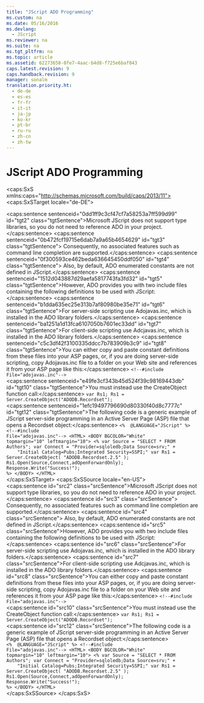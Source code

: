 ```yaml
---
title: "JScript ADO Programming"
ms.custom: na
ms.date: 05/16/2016
ms.devlang: 
  - JScript
ms.reviewer: na
ms.suite: na
ms.tgt_pltfrm: na
ms.topic: article
ms.assetid: 62273658-0fe7-4aac-b4d8-f725e6baf043
caps.latest.revision: 9
caps.handback.revision: 9
manager: sonalm
translation.priority.ht: 
  - de-de
  - es-es
  - fr-fr
  - it-it
  - ja-jp
  - ko-kr
  - pt-br
  - ru-ru
  - zh-cn
  - zh-tw
---
```

# JScript ADO Programming
<?xml version="1.0" encoding="utf-8"?>
<caps:SxS xmlns:caps="http://schemas.microsoft.com/build/caps/2013/11">
  <caps:SxSTarget locale="de-DE">
    <developerReferenceWithoutSyntaxDocument xsi:schemaLocation="http://ddue.schemas.microsoft.com/authoring/2003/5 http://dduestorage.blob.core.windows.net/ddueschema/developer.xsd" xmlns="http://ddue.schemas.microsoft.com/authoring/2003/5" xmlns:xlink="http://www.w3.org/1999/xlink" xmlns:xsi="http://www.w3.org/2001/XMLSchema-instance">
      <introduction></introduction>
      <section>
        <title>
          <caps:sentence sentenceid="659f3fca12bb99ab0a089b2b83aab445" id="tgt1" class="tgtSentence">Creating an ADO Project</caps:sentence>
        </title>
        <content>
          <para>
            <caps:sentence sentenceid="0dd1ff9c3cf47cf7a58253a7ff599d99" id="tgt2" class="tgtSentence">Microsoft JScript does not support type libraries, so you do not need to reference ADO in your project.</caps:sentence>
            <caps:sentence sentenceid="0b472fcf19715e6dab7a9a65b4654629" id="tgt3" class="tgtSentence"> Consequently, no associated features such as command line completion are supported.</caps:sentence>
            <caps:sentence sentenceid="0f300593ce462beda636645450ddf050" id="tgt4" class="tgtSentence"> Also, by default, ADO enumerated constants are not defined in JScript.</caps:sentence>
          </para>
          <para>
            <caps:sentence sentenceid="1512d043887d29aefa5817743fa3fd32" id="tgt5" class="tgtSentence">However, ADO provides you with two include files containing the following definitions to be used with JScript:  </caps:sentence>
          </para>
          <list class="bullet">
            <listItem>
              <para>
                <caps:sentence sentenceid="b1dda635ec25e313b7af80980be35e71" id="tgt6" class="tgtSentence">For server-side scripting use Adojavas.inc, which is installed in the ADO library folders.</caps:sentence>
              </para>
            </listItem>
            <listItem>
              <para>
                <caps:sentence sentenceid="ba1251a1d13fca6107050b7601ec33dd" id="tgt7" class="tgtSentence">For client-side scripting use Adcjavas.inc, which is installed in the ADO library folders.</caps:sentence>
              </para>
            </listItem>
          </list>
          <para>
            <caps:sentence sentenceid="c5c3df42f3100335ddcc7b783909b3c9" id="tgt8" class="tgtSentence">You can either copy and paste constant definitions from these files into your ASP pages, or, if you are doing server-side scripting, copy Adojavas.inc file to a folder on your Web site and references it from your ASP page like this:</caps:sentence>
          </para>
          <code>&lt;!--#include File="adojavas.inc"--&gt;</code>
        </content>
      </section>
      <section>
        <title>
          <caps:sentence sentenceid="5ae9b63b7bc9c8f19aebec3a9e6cde69" id="tgt9" class="tgtSentence">Creating ADO Objects in JScript</caps:sentence>
        </title>
        <content>
          <para>
            <caps:sentence sentenceid="e49fe3cf343b45d524f39c98169443db" id="tgt10" class="tgtSentence">You must instead use the <legacyBold>CreateObject</legacyBold> function call:</caps:sentence>
          </para>
          <code>var Rs1;
Rs1 = Server.CreateObject("ADODB.Recordset");</code>
        </content>
      </section>
      <section>
        <title>
          <caps:sentence sentenceid="5d2af74bc7808d2e6741c6100e16521c" id="tgt11" class="tgtSentence">JScript Example</caps:sentence>
        </title>
        <content>
          <para>
            <caps:sentence sentenceid="1efc19497796690d80330f40d8c7777c" id="tgt12" class="tgtSentence">The following code is a generic example of JScript server-side programming in an Active Server Page (ASP) file that opens a <legacyBold>Recordset</legacyBold> object:</caps:sentence>
          </para>
          <code>&lt;%  @LANGUAGE="JScript" %&gt;
&lt;!--#include File="adojavas.inc"--&gt;
&lt;HTML&gt;
&lt;BODY BGCOLOR="White" topmargin="10" leftmargin="10"&gt;
&lt;%
var Source = "SELECT * FROM Authors";
var Connect =  "Provider=sqloledb;Data Source=srv;" +
    "Initial Catalog=Pubs;Integrated Security=SSPI;"
var Rs1 = Server.CreateObject( "ADODB.Recordset.2.5" );
Rs1.Open(Source,Connect,adOpenForwardOnly);
Response.Write("Success!");
%&gt;
&lt;/BODY&gt;
&lt;/HTML&gt;</code>
        </content>
      </section>
      <relatedTopics></relatedTopics>
    </developerReferenceWithoutSyntaxDocument>
  </caps:SxSTarget>
  <caps:SxSSource locale="en-US">
    <developerReferenceWithoutSyntaxDocument xsi:schemaLocation="http://ddue.schemas.microsoft.com/authoring/2003/5 http://dduestorage.blob.core.windows.net/ddueschema/developer.xsd" xmlns="http://ddue.schemas.microsoft.com/authoring/2003/5" xmlns:xlink="http://www.w3.org/1999/xlink" xmlns:xsi="http://www.w3.org/2001/XMLSchema-instance">
      <introduction></introduction>
      <section>
        <title>
          <caps:sentence id="src1" class="srcSentence">Creating an ADO Project</caps:sentence>
        </title>
        <content>
          <para>
            <caps:sentence id="src2" class="srcSentence">Microsoft JScript does not support type libraries, so you do not need to reference ADO in your project.</caps:sentence>
            <caps:sentence id="src3" class="srcSentence"> Consequently, no associated features such as command line completion are supported.</caps:sentence>
            <caps:sentence id="src4" class="srcSentence"> Also, by default, ADO enumerated constants are not defined in JScript.</caps:sentence>
          </para>
          <para>
            <caps:sentence id="src5" class="srcSentence">However, ADO provides you with two include files containing the following definitions to be used with JScript:  </caps:sentence>
          </para>
          <list class="bullet">
            <listItem>
              <para>
                <caps:sentence id="src6" class="srcSentence">For server-side scripting use Adojavas.inc, which is installed in the ADO library folders.</caps:sentence>
              </para>
            </listItem>
            <listItem>
              <para>
                <caps:sentence id="src7" class="srcSentence">For client-side scripting use Adcjavas.inc, which is installed in the ADO library folders.</caps:sentence>
              </para>
            </listItem>
          </list>
          <para>
            <caps:sentence id="src8" class="srcSentence">You can either copy and paste constant definitions from these files into your ASP pages, or, if you are doing server-side scripting, copy Adojavas.inc file to a folder on your Web site and references it from your ASP page like this:</caps:sentence>
          </para>
          <code>&lt;!--#include File="adojavas.inc"--&gt;</code>
        </content>
      </section>
      <section>
        <title>
          <caps:sentence id="src9" class="srcSentence">Creating ADO Objects in JScript</caps:sentence>
        </title>
        <content>
          <para>
            <caps:sentence id="src10" class="srcSentence">You must instead use the <legacyBold>CreateObject</legacyBold> function call:</caps:sentence>
          </para>
          <code>var Rs1;
Rs1 = Server.CreateObject("ADODB.Recordset");</code>
        </content>
      </section>
      <section>
        <title>
          <caps:sentence id="src11" class="srcSentence">JScript Example</caps:sentence>
        </title>
        <content>
          <para>
            <caps:sentence id="src12" class="srcSentence">The following code is a generic example of JScript server-side programming in an Active Server Page (ASP) file that opens a <legacyBold>Recordset</legacyBold> object:</caps:sentence>
          </para>
          <code>&lt;%  @LANGUAGE="JScript" %&gt;
&lt;!--#include File="adojavas.inc"--&gt;
&lt;HTML&gt;
&lt;BODY BGCOLOR="White" topmargin="10" leftmargin="10"&gt;
&lt;%
var Source = "SELECT * FROM Authors";
var Connect =  "Provider=sqloledb;Data Source=srv;" +
    "Initial Catalog=Pubs;Integrated Security=SSPI;"
var Rs1 = Server.CreateObject( "ADODB.Recordset.2.5" );
Rs1.Open(Source,Connect,adOpenForwardOnly);
Response.Write("Success!");
%&gt;
&lt;/BODY&gt;
&lt;/HTML&gt;</code>
        </content>
      </section>
      <relatedTopics></relatedTopics>
    </developerReferenceWithoutSyntaxDocument>
  </caps:SxSSource>
</caps:SxS>